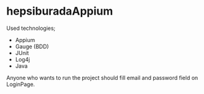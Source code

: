 # hepsiburadaAppium

Used technologies;

- Appium
- Gauge (BDD)
- JUnit
- Log4j
- Java

Anyone who wants to run the project should fill email and password field on LoginPage.
